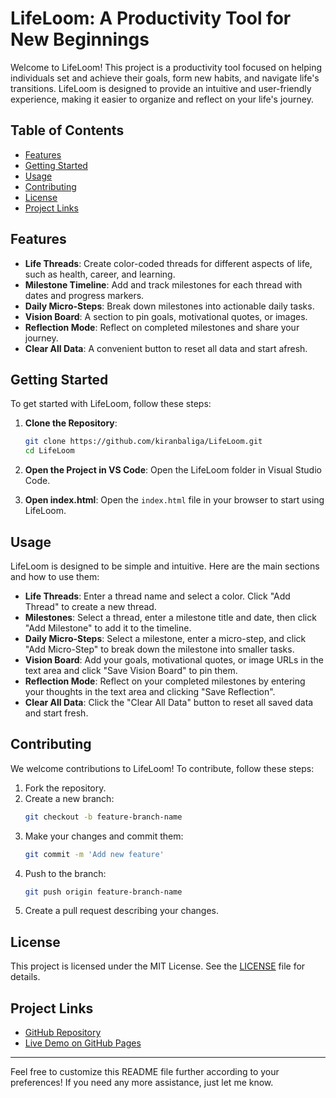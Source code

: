 # LifeLoom: A Productivity Tool for New Beginnings

Welcome to LifeLoom! This project is a productivity tool focused on helping individuals set and achieve their goals, form new habits, and navigate life's transitions. LifeLoom is designed to provide an intuitive and user-friendly experience, making it easier to organize and reflect on your life's journey.

## Table of Contents
- [Features](#features)
- [Getting Started](#getting-started)
- [Usage](#usage)
- [Contributing](#contributing)
- [License](#license)
- [Project Links](#project-links)

## Features
- **Life Threads**: Create color-coded threads for different aspects of life, such as health, career, and learning.
- **Milestone Timeline**: Add and track milestones for each thread with dates and progress markers.
- **Daily Micro-Steps**: Break down milestones into actionable daily tasks.
- **Vision Board**: A section to pin goals, motivational quotes, or images.
- **Reflection Mode**: Reflect on completed milestones and share your journey.
- **Clear All Data**: A convenient button to reset all data and start afresh.

## Getting Started
To get started with LifeLoom, follow these steps:

1. **Clone the Repository**:
   ```bash
   git clone https://github.com/kiranbaliga/LifeLoom.git
   cd LifeLoom
   ```

2. **Open the Project in VS Code**:
   Open the LifeLoom folder in Visual Studio Code.

3. **Open index.html**:
   Open the `index.html` file in your browser to start using LifeLoom.

## Usage
LifeLoom is designed to be simple and intuitive. Here are the main sections and how to use them:

- **Life Threads**: Enter a thread name and select a color. Click "Add Thread" to create a new thread.
- **Milestones**: Select a thread, enter a milestone title and date, then click "Add Milestone" to add it to the timeline.
- **Daily Micro-Steps**: Select a milestone, enter a micro-step, and click "Add Micro-Step" to break down the milestone into smaller tasks.
- **Vision Board**: Add your goals, motivational quotes, or image URLs in the text area and click "Save Vision Board" to pin them.
- **Reflection Mode**: Reflect on your completed milestones by entering your thoughts in the text area and clicking "Save Reflection".
- **Clear All Data**: Click the "Clear All Data" button to reset all saved data and start fresh.

## Contributing
We welcome contributions to LifeLoom! To contribute, follow these steps:

1. Fork the repository.
2. Create a new branch:
   ```bash
   git checkout -b feature-branch-name
   ```
3. Make your changes and commit them:
   ```bash
   git commit -m 'Add new feature'
   ```
4. Push to the branch:
   ```bash
   git push origin feature-branch-name
   ```
5. Create a pull request describing your changes.

## License
This project is licensed under the MIT License. See the [LICENSE](LICENSE) file for details.

## Project Links
- [GitHub Repository](https://github.com/kiranbaliga/LifeLoom)
- [Live Demo on GitHub Pages](https://kiranbaliga.github.io/LifeLoom/)

---

Feel free to customize this README file further according to your preferences! If you need any more assistance, just let me know.

